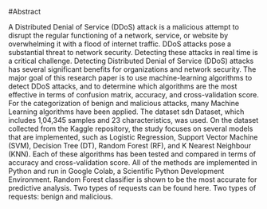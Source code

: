 #Abstract

A Distributed Denial of Service (DDoS) attack is a malicious attempt to disrupt the regular functioning of a network, service, or website by overwhelming it with a flood of internet traffic. DDoS attacks pose a substantial threat to network security. Detecting these attacks in real time is a critical challenge. Detecting Distributed Denial of Service (DDoS) attacks has several significant benefits for organizations and network security. The major goal of this research paper is to use machine-learning algorithms to detect DDoS attacks, and to determine which algorithms are the most effective in terms of confusion matrix, accuracy, and cross-validation score. For the categorization of benign and malicious attacks, many Machine Learning algorithms have been applied. The dataset sdn Dataset, which includes 1,04,345 samples and 23 characteristics, was used. On the dataset collected from the Kaggle repository, the study focuses on several models that are implemented, such as Logistic Regression, Support Vector Machine (SVM), Decision Tree (DT), Random Forest (RF), and K Nearest Neighbour (KNN). Each of these algorithms has been tested and compared in terms of accuracy and cross-validation score. All of the methods are implemented in Python and run in Google Colab, a Scientific Python Development Environment. Random Forest classifier is shown to be the most accurate for predictive analysis.
Two types of requests can be found here. Two types of requests: benign and malicious.
